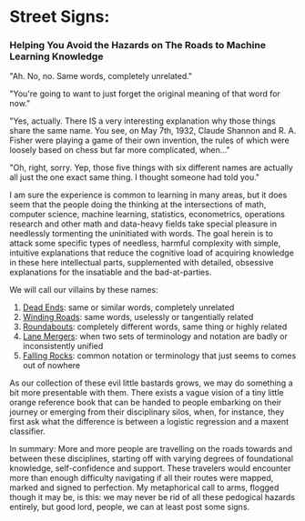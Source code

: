 # Street Signs:
### Helping You Avoid the Hazards on The Roads to Machine Learning Knowledge

"Ah. No, no. Same words, completely unrelated."

"You're going to want to just forget the original meaning of that word 
for now."

"Yes, actually. There IS a very interesting explanation why those things share
the same name. You see, on May 7th, 1932, Claude Shannon and R. A. Fisher
were playing a game of their own invention, the rules of which were
loosely based on chess but far more complicated, when..." 

"Oh, right, sorry. Yep, those five things with six different names are 
actually all just the one exact same thing. I thought someone had told you."

I am sure the experience is common to learning in many areas, but it does seem
that the people doing the thinking at the intersections of math, 
computer science, machine learning, statistics, econometrics, 
operations research and other math and data-heavy fields take special pleasure 
in needlessly tormenting the uninitiated with words. 
The goal herein is to attack some specific types of needless, harmful 
complexity with simple, intuitive explanations that reduce the cognitive 
load of acquiring knowledge in these here intellectual parts, supplemented
with detailed, obsessive explanations for the insatiable and the bad-at-parties.

We will call our villains by these names:

1. [Dead Ends](1-Dead_Ends/0-README.md): same or similar words, completely unrelated 
1. [Winding Roads](2-Winding_Roads/0-README.md): same words, uselessly or tangentially related
1. [Roundabouts](3-Roundabouts/0-README.md): completely different words, same thing or highly related
1. [Lane Mergers](4-Lane_Mergers/0-README.md): when two sets of terminology and notation are badly or 
   inconsistently unified 
1. [Falling Rocks](5-Falling_Rocks/0-README.md): common notation or terminology that just seems to comes out 
   of nowhere 

As our collection of these evil little bastards grows, we may do something a bit
more presentable with them. There exists a vague vision of a tiny little orange 
reference book that can be handed to people embarking on their journey
or  emerging from their disciplinary silos, 
when, for instance, they first ask what the difference is between a logistic 
regression and a maxent classifier.

In summary: More and more people are travelling on the roads 
towards and between these disciplines,
starting off with varying degrees of foundational knowledge, self-confidence
and support. These travelers would encounter more than enough difficulty 
navigating if all their routes were mapped, marked and signed to perfection. 
My metaphorical call to arms, flogged though it may be, is this: 
we may never be rid of all these pedogical hazards entirely, but 
good lord, people, we can at least post some signs.

